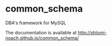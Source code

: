 common_schema
=============

DBA's framework for MySQL


The documentation is available at http://shlomi-noach.github.io/common_schema/

